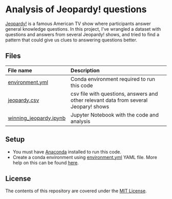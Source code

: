 # Analysis of Jeopardy! questions

[Jeopardy!](https://en.wikipedia.org/wiki/Jeopardy!) is a famous American TV show where participants answer general knowledge questions. In this project, I've wrangled a dataset with questions and answers from several Jeopardy! shows, and tried to find a pattern that could give us clues to answering questions better.

## Files

| File name | Description |
| :--- | :--- |
| [environment.yml](environment.yml) | Conda environment required to run this code |
| [jeopardy.csv](jeopardy.csv) | csv file with questions, answers and other relevant data from several Jeopary! shows |
| [winning_jeopardy.ipynb](winning_jeopardy.ipynb) | Jupyter Notebook with the code and analysis |

## Setup

- You must have [Anaconda](https://www.continuum.io/downloads) installed to run this code.
- Create a conda environment using [environment.yml](environment.yml) YAML file. More help on this can be found [here](https://conda.io/docs/using/envs.html#use-environment-from-file).

## License

The contents of this repository are covered under the [MIT License](LICENSE).

